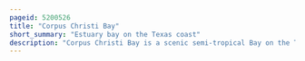 ```yaml
---
pageid: 5200526
title: "Corpus Christi Bay"
short_summary: "Estuary bay on the Texas coast"
description: "Corpus Christi Bay is a scenic semi-tropical Bay on the Texas Coast found in san patricio County and Nueces County near the major City of Corpus Christi. It is separated from the Gulf of Mexico by Mustang Island and Fed from its western and southern Extensions Nueces Bay and Oso Bay by the Nueces River and Oso Creek. The Bay is located approximately 136 Miles south of san Antonio and 179 Miles southwest of Houston."
---
```

